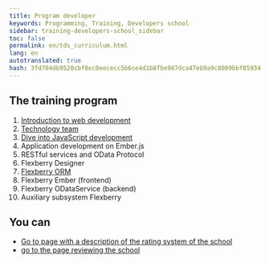 ```yaml
---
title: Program developer
keywords: Programming, Training, Developers school
sidebar: training-developers-school_sidebar
toc: false
permalink: en/tds_curriculum.html
lang: en
autotranslated: true
hash: 3fd704db9520cbf8ec0eececc5b6ce4d1b8fbe987dca47eb9a9c8089bbf85934
---
```


## The training program

1. [Introduction to web development](tds_module1-about.html)
2. [Technology team](tds_module2-about.html)
3. [Dive into JavaScript development](tds_module3-about.html)
4. Application development on Ember.js
5. RESTful services and OData Protocol
6. Flexberry Designer
7. [Flexberry ORM](tds_module6-about.html)
8. Flexberry Ember (frontend)
9. Flexberry ODataService (backend)
10. Auxiliary subsystem Flexberry

## You can

* [Go to page with a description of the rating system of the school](tds_rating.html) <i class="fa fa-arrow-right" aria-hidden="true"></i>
* <i class="fa fa-arrow-left" aria-hidden="true"></i> [go to the page reviewing the school](tds_landing-page.html)



